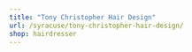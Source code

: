 ```yaml
---
title: "Tony Christopher Hair Design"
url: /syracuse/tony-christopher-hair-design/
shop: hairdresser
---
```

